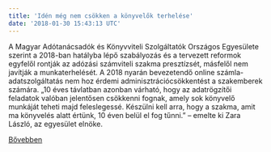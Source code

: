 ```yaml
---
title: 'Idén még nem csökken a könyvelők terhelése'
date: '2018-01-30 15:43:13 UTC'
---
```


A Magyar Adótanácsadók és Könyvviteli Szolgáltatók Országos Egyesülete szerint a 2018-ban hatályba lépő szabályozás és a tervezett reformok egyfelől rontják az adózási számviteli szakma presztízsét, másfelől nem javítják a munkaterhelését. A 2018 nyarán bevezetendő online számla-adatszolgáltatás nem hoz érdemi adminisztrációcsökkentést a szakemberek számára. „10 éves távlatban azonban várható, hogy az adatrögzítői feladatok valóban jelentősen csökkenni fognak, amely sok könyvelő munkáját teheti majd feleslegessé. Készülni kell arra, hogy a szakma, amit ma könyvelés alatt értünk, 10 éven belül el fog tűnni.” – emelte ki Zara László, az egyesület elnöke.


[Bővebben](http://ift.tt/2DONtMu)
